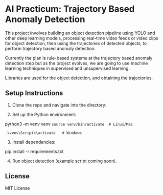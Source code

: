 # AI Practicum: Trajectory Based Anomaly Detection

This project involves building an object detection pipeline using YOLO and other deep learning models, processing real-time video feeds or video clips for object detection, then using the trajectories of detected objects, to perform trajectory based anomaly detection.

Currently the plan is rule-based systems at the trajectory based anomaly detection step but as the project evolves, we are going to use machine learning techniques in supervised and unsupervised learning.

Libraries are used for the object detection, and obtaining the trajectories.

## Setup Instructions
1. Clone the repo and navigate into the directory:


2. Set up the Python environment:

python3 -m venv venv
``` source venv/bin/activate  # Linux/Mac ```

``` .\venv\Scripts\activate   # Windows ```

3. Install dependencies:

 pip install -r requirements.txt


4. Run object detection (example script coming soon).

## License
MIT License
